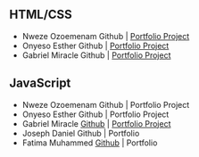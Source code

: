 ## HTML/CSS
* Nweze Ozoemenam Github | [Portfolio Project](https://ozonweze.github.io/My-project-for-HTML-CSS-class/#testimonials)
* Onyeso Esther Github | [Portfolio Project](https://onyeso-esther.github.io/My-project-for-code-campus/)
* Gabriel Miracle Github | [Portfolio Project](https://miracle1048.github.io/Real-estate-portfolio/)

## JavaScript
* Nweze Ozoemenam Github | Portfolio Project
* Onyeso Esther Github | Portfolio Project
* Gabriel Miracle [Github](https://github.com/Miracle1048/Passarella-clone) | [Portfolio Project](https://miracle1048.github.io/Passarella-clone/)
* Joseph Daniel Github | Portfolio
* Fatima Muhammed [Github](https://github.com/Teemah36/Tech-Info) | Portfolio
